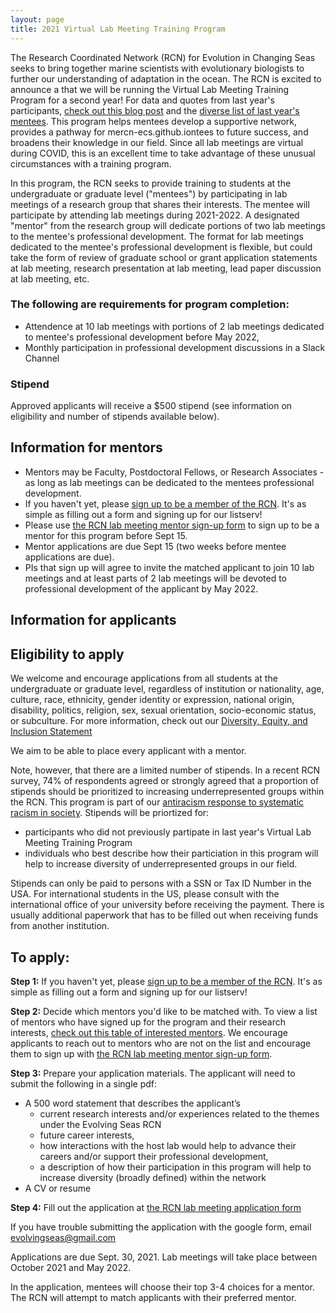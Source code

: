 ```yaml
---
layout: page
title: 2021 Virtual Lab Meeting Training Program
---
```


The Research Coordinated Network (RCN) for Evolution in Changing Seas seeks to bring together marine scientists with evolutionary biologists to further our understanding of adaptation in the ocean. The RCN is excited to announce a that we will be running the Virtual Lab Meeting Training Program for a second year! For data and quotes from last year's participants, [check out this blog post](https://rcn-ecs.github.io/2021-08-08-VirtualLabMeetingProgramResults/) and the [diverse list of last year's mentees](https://github.com/RCN-ECS/rcn-ecs.github.io/blob/master/RCNmentees.md). This program helps mentees develop a supportive network, provides a pathway for mercn-ecs.github.iontees to future success, and broadens their knowledge in our field. Since all lab meetings 
are virtual during COVID, this is an excellent time to take advantage of these unusual circumstances with a training program.

In this program, the RCN seeks to provide training to students at the undergraduate or graduate level ("mentees")
by participating in lab meetings of a research group that shares their interests. The mentee will participate by attending
lab meetings during 2021-2022.
A designated "mentor" from the research group will dedicate portions of two lab meetings 
to the mentee's professional development. The format for lab meetings dedicated to the mentee's professional development is flexible, but
could take the form of review of graduate school or grant application statements at lab meeting, 
research presentation at lab meeting, lead paper discussion at lab meeting, etc.

### The following are requirements for program completion:
- Attendence at 10 lab meetings with portions of 2 lab meetings dedicated to mentee's professional development before May 2022, 
- Monthly participation in professional development discussions in a Slack Channel

### Stipend
Approved applicants will receive a $500 stipend (see information on eligibility and number of stipends available below). 


## Information for mentors

* Mentors may be Faculty, Postdoctoral Fellows, or Research Associates - as long as lab meetings can be dedicated to the mentees professional development.
* If you haven't yet, please [sign up to be a member of the RCN](https://rcn-ecs.github.io/howtojoin/). It's as simple as filling out a form and signing up for our listserv!
* Please use [the RCN lab meeting mentor sign-up form](https://docs.google.com/forms/d/1RB4YMC8PJ7lRNM2N_LOJBywNIDJ-P3dSz1y0IE836p0/) to sign up to be a mentor for this program before Sept 15. 
* Mentor applications are due Sept 15 (two weeks before mentee applications are due).
* PIs that sign up will agree to invite the matched applicant to join 10 lab meetings and at  least parts of 2 lab meetings will be devoted to professional development of the applicant by May 2022. 

## Information for applicants

## Eligibility to apply

We welcome and encourage applications from all students at the undergraduate or graduate level, regardless of institution or nationality, age, culture, race, 
ethnicity, gender identity or expression, national origin, disability, politics, 
religion, sex, sexual orientation, socio-economic status, or subculture. For more information, check
out our [Diversity, Equity, and Inclusion Statement](https://rcn-ecs.github.io/DEI/)

We aim to be able to place every applicant with a mentor. 

Note, however, that there are a limited number of stipends. In a recent RCN survey, 74% of respondents agreed or strongly agreed that a proportion of stipends should be prioritized to increasing underrepresented groups within the RCN. This program is part of our [antiracism response to systematic racism in society](https://rcn-ecs.github.io/Antiracism/). Stipends will be priortized for:
* participants who did not previously partipate in last year's Virtual Lab Meeting Training Program
* individuals who best describe how their particiation in this program will help to increase diversity of underrepresented groups in our field. 

Stipends can only be paid to persons with a SSN or Tax ID Number in the USA. For international students in the US, please consult with the international office of your university before receiving the payment. There is usually additional paperwork that has to be filled out when receiving funds from another institution.

## To apply:

**Step 1:** If you haven't yet, please [sign up to be a member of the RCN](https://rcn-ecs.github.io/howtojoin/). It's as simple as filling out a form and signing up for our listserv!

**Step 2:** Decide which mentors you'd like to be matched with. 
To view a list of mentors who have signed up for the program and their research interests, 
[check out this table of interested mentors](https://docs.google.com/spreadsheets/d/13onu_-DzH6oJ03l7G3VzcvJSbZnDsk80J5yNkK-iIRg/edit?usp=sharing). We encourage applicants to reach out to mentors who are not on the list and 
encourage them to sign up with [the RCN lab meeting mentor sign-up form](https://docs.google.com/forms/d/1RB4YMC8PJ7lRNM2N_LOJBywNIDJ-P3dSz1y0IE836p0/).

**Step 3:** Prepare your application materials. The applicant will need to submit the following in a single pdf:
* A 500 word statement that describes the applicant’s 
  * current research interests and/or experiences related to the themes under the Evolving Seas RCN
  * future career interests, 
  * how interactions with the host lab would help to advance their careers and/or support their professional development, 
  * a description of how their participation in this program will help to increase diversity (broadly defined) within the network
* A CV or resume

**Step 4:** Fill out the application at [the RCN lab meeting application form](https://docs.google.com/forms/d/1f-Vtz8OO1DWLRR069LOl-Tnf9tZjI1uVfPkI9X9FbkE/edit)

If you have trouble submitting the application with the google form, email evolvingseas@gmail.com

Applications are due Sept. 30, 2021. Lab meetings will take place between October 2021 and May 2022.

In the application, mentees will choose their top 3-4 choices for a mentor. The RCN will attempt to match applicants with their preferred mentor.



